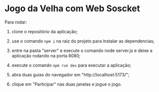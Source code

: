 # Jogo da Velha com Web Soscket

Para rodar:

1.  clone o repositório da aplicação;

2.  use o comando `npm i` na raiz do projeto para instalar as dependencias;

3.  entre na pasta "server" e execute o comando node server.js e deixe a aplicação rodando na porta 8080;

4.  execute o comando `npm run dev` para executar a aplicação;

5.  abra duas guias do navegador em "http://localhost:5173/";

6.  clique em "Participar" nas duas janelas e jogue o jogo.
